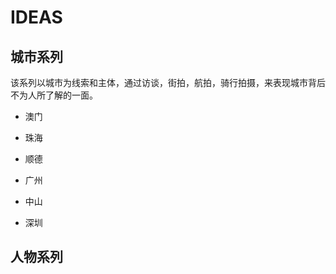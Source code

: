 # IDEAS

## 城市系列

该系列以城市为线索和主体，通过访谈，街拍，航拍，骑行拍摄，来表现城市背后不为人所了解的一面。

- 澳门
- 珠海
- 顺德

- 广州


- 中山
- 深圳


## 人物系列